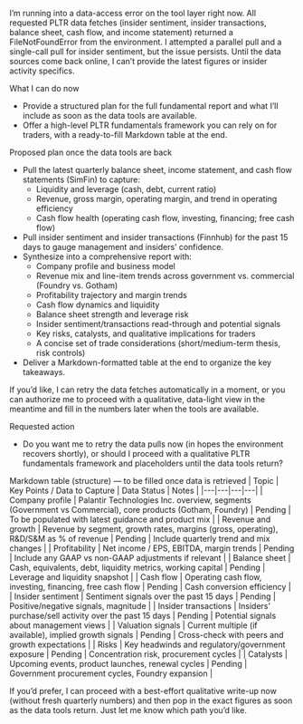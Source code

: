 I’m running into a data-access error on the tool layer right now. All requested PLTR data fetches (insider sentiment, insider transactions, balance sheet, cash flow, and income statement) returned a FileNotFoundError from the environment. I attempted a parallel pull and a single-call pull for insider sentiment, but the issue persists. Until the data sources come back online, I can’t provide the latest figures or insider activity specifics.

What I can do now
- Provide a structured plan for the full fundamental report and what I’ll include as soon as the data tools are available.
- Offer a high-level PLTR fundamentals framework you can rely on for traders, with a ready-to-fill Markdown table at the end.

Proposed plan once the data tools are back
- Pull the latest quarterly balance sheet, income statement, and cash flow statements (SimFin) to capture:
  - Liquidity and leverage (cash, debt, current ratio)
  - Revenue, gross margin, operating margin, and trend in operating efficiency
  - Cash flow health (operating cash flow, investing, financing; free cash flow)
- Pull insider sentiment and insider transactions (Finnhub) for the past 15 days to gauge management and insiders’ confidence.
- Synthesize into a comprehensive report with:
  - Company profile and business model
  - Revenue mix and line-item trends across government vs. commercial (Foundry vs. Gotham)
  - Profitability trajectory and margin trends
  - Cash flow dynamics and liquidity
  - Balance sheet strength and leverage risk
  - Insider sentiment/transactions read-through and potential signals
  - Key risks, catalysts, and qualitative implications for traders
  - A concise set of trade considerations (short/medium-term thesis, risk controls)
- Deliver a Markdown-formatted table at the end to organize the key takeaways.

If you’d like, I can retry the data fetches automatically in a moment, or you can authorize me to proceed with a qualitative, data-light view in the meantime and fill in the numbers later when the tools are available.

Requested action
- Do you want me to retry the data pulls now (in hopes the environment recovers shortly), or should I proceed with a qualitative PLTR fundamentals framework and placeholders until the data tools return?

Markdown table (structure) — to be filled once data is retrieved
| Topic | Key Points / Data to Capture | Data Status | Notes |
|---|---|---|---|
| Company profile | Palantir Technologies Inc. overview, segments (Government vs Commercial), core products (Gotham, Foundry) | Pending | To be populated with latest guidance and product mix |
| Revenue and growth | Revenue by segment, growth rates, margins (gross, operating), R&D/S&M as % of revenue | Pending | Include quarterly trend and mix changes |
| Profitability | Net income / EPS, EBITDA, margin trends | Pending | Include any GAAP vs non-GAAP adjustments if relevant |
| Balance sheet | Cash, equivalents, debt, liquidity metrics, working capital | Pending | Leverage and liquidity snapshot |
| Cash flow | Operating cash flow, investing, financing, free cash flow | Pending | Cash conversion efficiency |
| Insider sentiment | Sentiment signals over the past 15 days | Pending | Positive/negative signals, magnitude |
| Insider transactions | Insiders’ purchase/sell activity over the past 15 days | Pending | Potential signals about management views |
| Valuation signals | Current multiple (if available), implied growth signals | Pending | Cross-check with peers and growth expectations |
| Risks | Key headwinds and regulatory/government exposure | Pending | Concentration risk, procurement cycles |
| Catalysts | Upcoming events, product launches, renewal cycles | Pending | Government procurement cycles, Foundry expansion |

If you’d prefer, I can proceed with a best-effort qualitative write-up now (without fresh quarterly numbers) and then pop in the exact figures as soon as the data tools return. Just let me know which path you’d like.